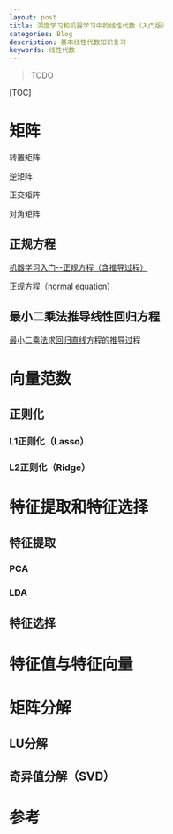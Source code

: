 ```yaml
---
layout: post
title: 深度学习和机器学习中的线性代数（入门版）
categories: Blog
description: 基本线性代数知识复习
keywords: 线性代数
---
```




> TODO

[TOC]

# 矩阵

转置矩阵

逆矩阵

正交矩阵

对角矩阵



## 正规方程

[机器学习入门--正规方程（含推导过程）](https://www.jianshu.com/p/2b6633bd4d47)

[正规方程（normal equation）](https://www.jianshu.com/p/c7f99b138779)



## 最小二乘法推导线性回归方程

[最小二乘法求回归直线方程的推导过程](https://blog.csdn.net/marsjohn/article/details/54911788)



# 向量范数



## 正则化



### L1正则化（Lasso）



### L2正则化（Ridge）





# 特征提取和特征选择



## 特征提取



### PCA



### LDA



## 特征选择



# 特征值与特征向量



# 矩阵分解



## LU分解



## 奇异值分解（SVD）



# 参考